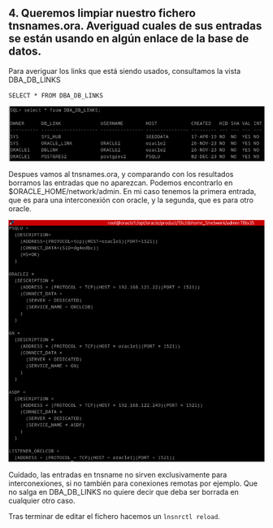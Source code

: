 ## 4. Queremos limpiar nuestro fichero tnsnames.ora. Averiguad cuales de sus entradas se están usando en algún enlace de la base de datos.


Para averiguar los links que está siendo usados, consultamos la vista DBA_DB_LINKS
```
SELECT * FROM DBA_DB_LINKS
```

![ ](img/Ejer4a.png)


Despues vamos al tnsnames.ora, y comparando con los resultados borramos las entradas que no aparezcan. Podemos encontrarlo en $ORACLE_HOME/network/admin.
En mi caso tenemos la primera entrada, que es para una interconexión con oracle, y la segunda, que es para otro oracle.

![ ](img/Ejer4b.png)

Cuidado, las entradas en tnsname no sirven exclusivamente para interconexiones, si no también para conexiones remotas por ejemplo. Que no salga en DBA_DB_LINKS no quiere decir que deba ser borrada en cualquier otro caso.

Tras terminar de editar el fichero hacemos un `lnsnrctl reload`.